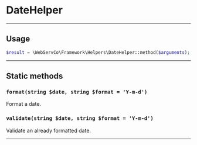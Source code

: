 # DateHelper

---

## Usage

```php
$result = \WebServCo\Framework\Helpers\DateHelper::method($arguments);
```

---

## Static methods

### `format(string $date, string $format = 'Y-m-d')`

Format a date.


### `validate(string $date, string $format = 'Y-m-d')`

Validate an already formatted date.

---

